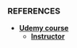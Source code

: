 ### REFERENCES

- [**Udemy course**](https://www.udemy.com/course/aws-serverless-a-complete-introduction/)
  - [**Instructor**](https://www.udemy.com/user/maximilian-schwarzmuller/)
